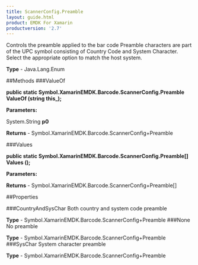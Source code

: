 ```yaml
---
title: ScannerConfig.Preamble
layout: guide.html
product: EMDK For Xamarin 
productversion: '2.7' 
---
```

Controls the preamble applied to the bar code Preamble characters are part of the UPC symbol consisting of Country Code and System Character. Select the appropriate option to match the host system.

**Type** - Java.Lang.Enum

##Methods
###ValueOf

**public static Symbol.XamarinEMDK.Barcode.ScannerConfig.Preamble ValueOf (string this_);**


        

**Parameters:**

System.String **p0** 

**Returns** - Symbol.XamarinEMDK.Barcode.ScannerConfig+Preamble

###Values

**public static Symbol.XamarinEMDK.Barcode.ScannerConfig.Preamble[] Values ();**


        

**Parameters:**

**Returns** - Symbol.XamarinEMDK.Barcode.ScannerConfig+Preamble[]

##Properties

###CountryAndSysChar
Both country and system code preamble

**Type** - Symbol.XamarinEMDK.Barcode.ScannerConfig+Preamble
###None
No preamble

**Type** - Symbol.XamarinEMDK.Barcode.ScannerConfig+Preamble
###SysChar
System character preamble

**Type** - Symbol.XamarinEMDK.Barcode.ScannerConfig+Preamble
